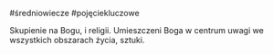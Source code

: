 #średniowiecze #pojęciekluczowe 

Skupienie na Bogu, i religii. Umieszczeni Boga w centrum uwagi we wszystkich obszarach życia, sztuki.
